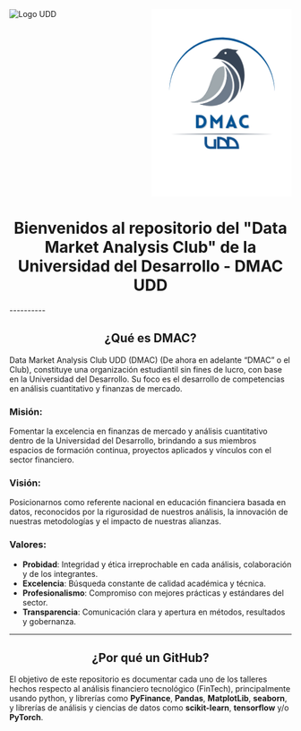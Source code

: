 <div style="display: flex; justify-content: space-between;">
    <img src="https://www.udd.cl/dircom/web/udd/Sello-35-color.png" alt="Logo UDD" width="184" height="269">
    <img src="./imagenes/DMAClogo.png" alt="Logo DMAC" width="250" style="text-align: right;">
</div>

<div style="text-align: center;">
    <h1>Bienvenidos al repositorio del "Data Market Analysis Club" de la Universidad del Desarrollo - DMAC UDD</h1>
</div>
----------
<div style="text-align: center;">
    <h2> ¿Qué es DMAC?</h2>
</div>

Data Market Analysis Club UDD (DMAC) (De ahora en adelante “DMAC” o el Club), constituye una organización estudiantil sin fines de lucro, con base en la Universidad del Desarrollo. Su foco es el desarrollo de competencias en análisis cuantitativo y finanzas de mercado.

### Misión:

Fomentar la excelencia en finanzas de mercado y análisis cuantitativo dentro de la Universidad del Desarrollo, brindando a sus miembros espacios de formación continua, proyectos aplicados y vínculos con el sector financiero.

### Visión:
Posicionarnos como referente nacional en educación financiera basada en datos, reconocidos por la rigurosidad de nuestros análisis, la innovación de nuestras metodologías y el impacto de nuestras alianzas.

### Valores:  
* __Probidad__: Integridad y ética irreprochable en cada análisis, colaboración y de los integrantes.
* __Excelencia__: Búsqueda constante de calidad académica y técnica. 
* __Profesionalismo__: Compromiso con mejores prácticas y estándares del sector. 
* __Transparencia__: Comunicación clara y apertura en métodos, resultados y gobernanza.
----------

<div style="text-align: center;">
    <h2> ¿Por qué un GitHub?</h2>
</div>

El objetivo de este repositorio es documentar cada uno de los talleres hechos respecto al análisis financiero tecnológico (FinTech), principalmente usando python, y librerías como __PyFinance__, __Pandas__, __MatplotLib__, __seaborn__, y librerías de análisis y ciencias de datos como __scikit-learn__, __tensorflow__ y/o __PyTorch__.
